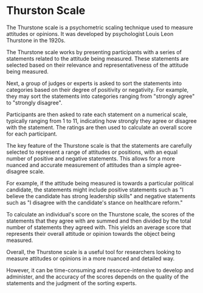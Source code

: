 # Thurston Scale

The Thurstone scale is a psychometric scaling technique used to measure
attitudes or opinions. It was developed by psychologist Louis Leon Thurstone in
the 1920s.

The Thurstone scale works by presenting participants with a series of statements
related to the attitude being measured. These statements are selected based on
their relevance and representativeness of the attitude being measured.

Next, a group of judges or experts is asked to sort the statements into
categories based on their degree of positivity or negativity. For example, they
may sort the statements into categories ranging from "strongly agree" to
"strongly disagree".

Participants are then asked to rate each statement on a numerical scale,
typically ranging from 1 to 11, indicating how strongly they agree or disagree
with the statement. The ratings are then used to calculate an overall score for
each participant.

The key feature of the Thurstone scale is that the statements are carefully
selected to represent a range of attitudes or positions, with an equal number of
positive and negative statements. This allows for a more nuanced and accurate
measurement of attitudes than a simple agree-disagree scale.

For example, if the attitude being measured is towards a particular political
candidate, the statements might include positive statements such as "I believe
the candidate has strong leadership skills" and negative statements such as "I
disagree with the candidate's stance on healthcare reform."

To calculate an individual's score on the Thurstone scale, the scores of the statements that they agree with are summed and then divided by the total number of statements they agreed with. This yields an average score that represents their overall attitude or opinion towards the object being measured.

Overall, the Thurstone scale is a useful tool for researchers looking to measure
attitudes or opinions in a more nuanced and detailed way.

However, it can be time-consuming and resource-intensive to develop and
administer, and the accuracy of the scores depends on the quality of the
statements and the judgment of the sorting experts.

